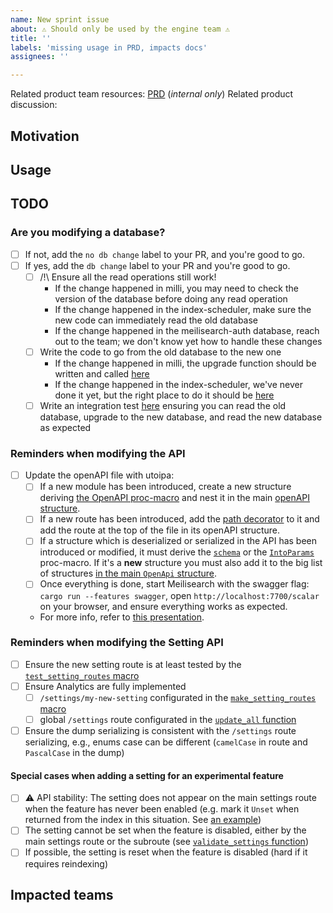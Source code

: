 ```yaml
---
name: New sprint issue
about: ⚠️ Should only be used by the engine team ⚠️
title: ''
labels: 'missing usage in PRD, impacts docs'
assignees: ''

---
```


Related product team resources: [PRD]() (_internal only_)
Related product discussion:

## Motivation

<!---Copy/paste the information in PRD or briefly detail the product motivation. Ask product team if any hesitation.-->

## Usage

<!---Link to the public part of the PRD, or to the related product discussion for experimental features-->

## TODO

<!---If necessary, create a list with technical/product steps-->

### Are you modifying a database?
- [ ] If not, add the `no db change` label to your PR, and you're good to go.
- [ ] If yes, add the `db change` label to your PR and you're good to go.
  - [ ] /!\ Ensure all the read operations still work!
    - If the change happened in milli, you may need to check the version of the database before doing any read operation
    - If the change happened in the index-scheduler, make sure the new code can immediately read the old database
    - If the change happened in the meilisearch-auth database, reach out to the team; we don't know yet how to handle these changes
  - [ ] Write the code to go from the old database to the new one
    - If the change happened in milli, the upgrade function should be written and called [here](https://github.com/meilisearch/meilisearch/blob/3fd86e8d76d7d468b0095d679adb09211ca3b6c0/crates/milli/src/update/upgrade/mod.rs#L24-L47)
    - If the change happened in the index-scheduler, we've never done it yet, but the right place to do it should be [here](https://github.com/meilisearch/meilisearch/blob/3fd86e8d76d7d468b0095d679adb09211ca3b6c0/crates/index-scheduler/src/scheduler/process_upgrade/mod.rs#L13)
  - [ ] Write an integration test [here](https://github.com/meilisearch/meilisearch/blob/main/crates/meilisearch/tests/upgrade/mod.rs) ensuring you can read the old database, upgrade to the new database, and read the new database as expected

### Reminders when modifying the API

- [ ] Update the openAPI file with utoipa:
  - [ ] If a new module has been introduced, create a new structure deriving [the OpenAPI proc-macro](https://docs.rs/utoipa/latest/utoipa/derive.OpenApi.html) and nest it in the main [openAPI structure](https://github.com/meilisearch/meilisearch/blob/f2185438eed60fa32d25b15480c5ee064f6fba4a/crates/meilisearch/src/routes/mod.rs#L64-L78).
  - [ ] If a new route has been introduced, add the [path decorator](https://docs.rs/utoipa/latest/utoipa/attr.path.html) to it and add the route at the top of the file in its openAPI structure.
  - [ ] If a structure which is deserialized or serialized in the API has been introduced or modified, it must derive the [`schema`](https://docs.rs/utoipa/latest/utoipa/macro.schema.html) or the [`IntoParams`](https://docs.rs/utoipa/latest/utoipa/derive.IntoParams.html) proc-macro.
        If it's a **new** structure you must also add it to the big list of structures [in the main `OpenApi` structure](https://github.com/meilisearch/meilisearch/blob/f2185438eed60fa32d25b15480c5ee064f6fba4a/crates/meilisearch/src/routes/mod.rs#L88).
  - [ ] Once everything is done, start Meilisearch with the swagger flag: `cargo run --features swagger`, open `http://localhost:7700/scalar` on your browser, and ensure everything works as expected.
  - For more info, refer to [this presentation](https://pitch.com/v/generating-the-openapi-file-jrn3nh).

### Reminders when modifying the Setting API

<!--- Special steps to remind when adding a new index setting -->

- [ ] Ensure the new setting route is at least tested by the [`test_setting_routes` macro](https://github.com/meilisearch/meilisearch/blob/5204c0b60b384cbc79621b6b2176fca086069e8e/meilisearch/tests/settings/get_settings.rs#L276)
- [ ] Ensure Analytics are fully implemented
  - [ ] `/settings/my-new-setting` configurated in the [`make_setting_routes` macro](https://github.com/meilisearch/meilisearch/blob/5204c0b60b384cbc79621b6b2176fca086069e8e/meilisearch/src/routes/indexes/settings.rs#L141-L165)
  - [ ] global `/settings` route configurated in the [`update_all` function](https://github.com/meilisearch/meilisearch/blob/5204c0b60b384cbc79621b6b2176fca086069e8e/meilisearch/src/routes/indexes/settings.rs#L655-L751)
- [ ] Ensure the dump serializing is consistent with the `/settings` route serializing, e.g., enums case can be different (`camelCase` in route and `PascalCase` in the dump)

#### Special cases when adding a setting for an experimental feature

- [ ] ⚠️ API stability: The setting does not appear on the main settings route when the feature has never been enabled (e.g. mark it `Unset` when returned from the index in this situation. See [an example](https://github.com/meilisearch/meilisearch/blob/7a89abd2a025606a42f8b219e539117eb2eb029f/meilisearch-types/src/settings.rs#L608))
- [ ] The setting cannot be set when the feature is disabled, either by the main settings route or the subroute (see [`validate_settings` function](https://github.com/meilisearch/meilisearch/blob/7a89abd2a025606a42f8b219e539117eb2eb029f/meilisearch/src/routes/indexes/settings.rs#L811))
- [ ] If possible, the setting is reset when the feature is disabled (hard if it requires reindexing)

## Impacted teams

<!---Ping the related teams. Ask for the engine manager if any hesitation-->
<!---@meilisearch/docs-team when there is any API change, e.g. settings addition-->

